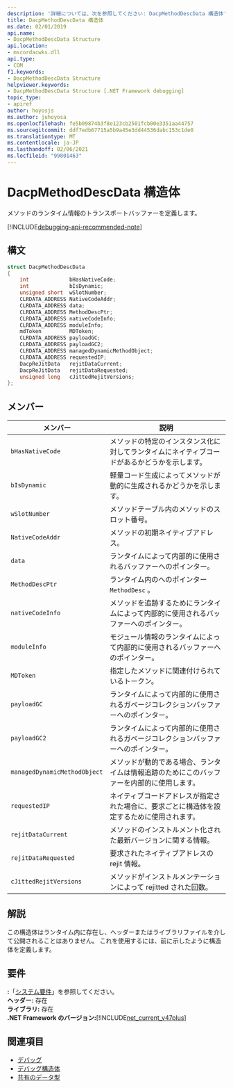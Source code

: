 ```yaml
---
description: '詳細については、次を参照してください: DacpMethodDescData 構造体'
title: DacpMethodDescData 構造体
ms.date: 02/01/2019
api.name:
- DacpMethodDescData Structure
api.location:
- mscordacwks.dll
api.type:
- COM
f1.keywords:
- DacpMethodDescData Structure
helpviewer.keywords:
- DacpMethodDescData Structure [.NET Framework debugging]
topic_type:
- apiref
author: hoyosjs
ms.author: juhoyosa
ms.openlocfilehash: fe5b09874b3f8e123cb2501fcb00e3351aa44757
ms.sourcegitcommit: ddf7edb67715a5b9a45e3dd44536dabc153c1de0
ms.translationtype: MT
ms.contentlocale: ja-JP
ms.lasthandoff: 02/06/2021
ms.locfileid: "99801463"
---
```

# <a name="dacpmethoddescdata-structure"></a>DacpMethodDescData 構造体

メソッドのランタイム情報のトランスポートバッファーを定義します。

[!INCLUDE[debugging-api-recommended-note](../../../../includes/debugging-api-recommended-note.md)]

## <a name="syntax"></a>構文

```cpp
struct DacpMethodDescData
{
    int             bHasNativeCode;
    int             bIsDynamic;
    unsigned short  wSlotNumber;
    CLRDATA_ADDRESS NativeCodeAddr;
    CLRDATA_ADDRESS data;
    CLRDATA_ADDRESS MethodDescPtr;
    CLRDATA_ADDRESS nativeCodeInfo;
    CLRDATA_ADDRESS moduleInfo;
    mdToken         MDToken;
    CLRDATA_ADDRESS payloadGC;
    CLRDATA_ADDRESS payloadGC2;
    CLRDATA_ADDRESS managedDynamicMethodObject;
    CLRDATA_ADDRESS requestedIP;
    DacpReJitData   rejitDataCurrent;
    DacpReJitData   rejitDataRequested;
    unsigned long   cJittedRejitVersions;
};
```

## <a name="members"></a>メンバー

| メンバー                       | 説明                                                                                     |
| ---------------------------- | ----------------------------------------------------------------------------------------------- |
| `bHasNativeCode`             | メソッドの特定のインスタンス化に対してランタイムにネイティブコードがあるかどうかを示します。 |
| `bIsDynamic`                 | 軽量コード生成によってメソッドが動的に生成されるかどうかを示します。           |
| `wSlotNumber`                | メソッドテーブル内のメソッドのスロット番号。                                                   |
| `NativeCodeAddr`             | メソッドの初期ネイティブアドレス。                                                            |
| `data`                       | ランタイムによって内部的に使用されるバッファーへのポインター。                                             |
| `MethodDescPtr`              | ランタイム内のへのポインター `MethodDesc` 。                                                     |
| `nativeCodeInfo`             | メソッドを追跡するためにランタイムによって内部的に使用されるバッファーへのポインター。                            |
| `moduleInfo`                 | モジュール情報のランタイムによって内部的に使用されるバッファーへのポインター。                      |
| `MDToken`                    | 指定したメソッドに関連付けられているトークン。                                                         |
| `payloadGC`                  | ランタイムによって内部的に使用されるガベージコレクションバッファーへのポインター。                          |
| `payloadGC2`                 | ランタイムによって内部的に使用されるガベージコレクションバッファーへのポインター。                          |
| `managedDynamicMethodObject` | メソッドが動的である場合、ランタイムは情報追跡のためにこのバッファーを内部的に使用します。     |
| `requestedIP`                | ネイティブコードアドレスが指定された場合に、要求ごとに構造体を設定するために使用されます。                    |
| `rejitDataCurrent`           | メソッドのインストルメント化された最新バージョンに関する情報。                                   |
| `rejitDataRequested`         | 要求されたネイティブアドレスの rejit 情報。                                             |
| `cJittedRejitVersions`       | メソッドがインストルメンテーションによって rejitted された回数。                           |

## <a name="remarks"></a>解説

この構造体はランタイム内に存在し、ヘッダーまたはライブラリファイルを介して公開されることはありません。 これを使用するには、前に示したように構造体を定義します。

## <a name="requirements"></a>要件

**:**「[システム要件](../../get-started/system-requirements.md)」を参照してください。  
**ヘッダー:** 存在  
**ライブラリ:** 存在  
**.NET Framework のバージョン:**[!INCLUDE[net_current_v47plus](../../../../includes/net-current-v47plus.md)]  

## <a name="see-also"></a>関連項目

- [デバッグ](index.md)
- [デバッグ構造体](debugging-structures.md)
- [共有のデータ型](../common-data-types-unmanaged-api-reference.md)
